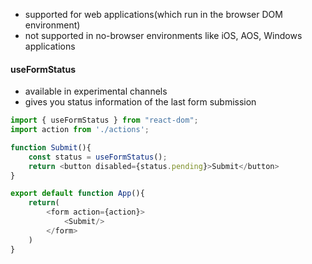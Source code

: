 - supported for web applications(which run in the browser DOM environment)
- not supported in no-browser environments like iOS, AOS, Windows applications 


#### useFormStatus 
- available in experimental channels
- gives you status information of the last form submission

```js
import { useFormStatus } from "react-dom";
import action from './actions';

function Submit(){
	const status = useFormStatus();
	return <button disabled={status.pending}>Submit</button>
}

export default function App(){
	return(
		<form action={action}>
			<Submit/>
		</form>
	)
}

```